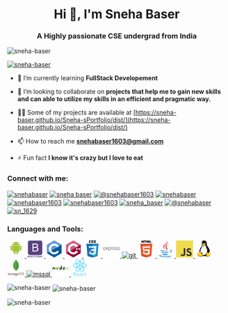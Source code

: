 <h1 align="center">Hi 👋, I'm Sneha Baser</h1>
<h3 align="center">A Highly passionate CSE undergrad from India</h3>

<p align="left"> <img src="https://komarev.com/ghpvc/?username=sneha-baser&label=Profile%20views&color=0e75b6&style=flat" alt="sneha-baser" /> </p>

<p align="left"> <a href="https://github.com/ryo-ma/github-profile-trophy"><img src="https://github-profile-trophy.vercel.app/?username=sneha-baser" alt="sneha-baser" /></a> </p>

- 🌱 I’m currently learning **FullStack Developement**

- 👯 I’m looking to collaborate on **projects that help me to gain new skills and can able to utilize my skills in an efficient and pragmatic way.**

- 👨‍💻 Some of my projects are available at [https://sneha-baser.github.io/Sneha-sPortfolio/dist/](https://sneha-baser.github.io/Sneha-sPortfolio/dist/)

- 📫 How to reach me **snehabaser1603@gmail.com**

- ⚡ Fun fact **I know it's crazy but I love to eat**

<h3 align="left">Connect with me:</h3>
<p align="left">
<a href="https://dev.to/snehabaser" target="blank"><img align="center" src="https://cdn.jsdelivr.net/npm/simple-icons@3.0.1/icons/dev-dot-to.svg" alt="snehabaser" height="30" width="40" /></a>
<a href="https://linkedin.com/in/sneha baser" target="blank"><img align="center" src="https://raw.githubusercontent.com/rahuldkjain/github-profile-readme-generator/master/src/images/icons/Social/linked-in-alt.svg" alt="sneha baser" height="30" width="40" /></a>
<a href="https://medium.com/@snehabaser1603" target="blank"><img align="center" src="https://raw.githubusercontent.com/rahuldkjain/github-profile-readme-generator/master/src/images/icons/Social/medium.svg" alt="@snehabaser1603" height="30" width="40" /></a>
<a href="https://www.codechef.com/users/snehabaser" target="blank"><img align="center" src="https://cdn.jsdelivr.net/npm/simple-icons@3.1.0/icons/codechef.svg" alt="snehabaser" height="30" width="40" /></a>
<a href="https://www.hackerrank.com/snehabaser1603" target="blank"><img align="center" src="https://raw.githubusercontent.com/rahuldkjain/github-profile-readme-generator/master/src/images/icons/Social/hackerrank.svg" alt="snehabaser1603" height="30" width="40" /></a>
<a href="https://codeforces.com/profile/snehabaser1603" target="blank"><img align="center" src="https://cdn.jsdelivr.net/npm/simple-icons@3.0.1/icons/codeforces.svg" alt="snehabaser1603" height="30" width="40" /></a>
<a href="https://www.leetcode.com/sneha_baser" target="blank"><img align="center" src="https://raw.githubusercontent.com/rahuldkjain/github-profile-readme-generator/master/src/images/icons/Social/leet-code.svg" alt="sneha_baser" height="30" width="40" /></a>
<a href="https://www.hackerearth.com/@snehabaser" target="blank"><img align="center" src="https://raw.githubusercontent.com/rahuldkjain/github-profile-readme-generator/master/src/images/icons/Social/hackerearth.svg" alt="@snehabaser" height="30" width="40" /></a>
<a href="https://auth.geeksforgeeks.org/user/sn_1629" target="blank"><img align="center" src="https://raw.githubusercontent.com/rahuldkjain/github-profile-readme-generator/master/src/images/icons/Social/geeks-for-geeks.svg" alt="sn_1629" height="30" width="40" /></a>
</p>

<h3 align="left">Languages and Tools:</h3>
<p align="left"> <a href="https://developer.android.com" target="_blank"> <img src="https://raw.githubusercontent.com/devicons/devicon/master/icons/android/android-original-wordmark.svg" alt="android" width="40" height="40"/> </a> <a href="https://getbootstrap.com" target="_blank"> <img src="https://raw.githubusercontent.com/devicons/devicon/master/icons/bootstrap/bootstrap-plain-wordmark.svg" alt="bootstrap" width="40" height="40"/> </a> <a href="https://www.cprogramming.com/" target="_blank"> <img src="https://raw.githubusercontent.com/devicons/devicon/master/icons/c/c-original.svg" alt="c" width="40" height="40"/> </a> <a href="https://www.w3schools.com/cpp/" target="_blank"> <img src="https://raw.githubusercontent.com/devicons/devicon/master/icons/cplusplus/cplusplus-original.svg" alt="cplusplus" width="40" height="40"/> </a> <a href="https://www.w3schools.com/css/" target="_blank"> <img src="https://raw.githubusercontent.com/devicons/devicon/master/icons/css3/css3-original-wordmark.svg" alt="css3" width="40" height="40"/> </a> <a href="https://expressjs.com" target="_blank"> <img src="https://raw.githubusercontent.com/devicons/devicon/master/icons/express/express-original-wordmark.svg" alt="express" width="40" height="40"/> </a> <a href="https://git-scm.com/" target="_blank"> <img src="https://www.vectorlogo.zone/logos/git-scm/git-scm-icon.svg" alt="git" width="40" height="40"/> </a> <a href="https://www.w3.org/html/" target="_blank"> <img src="https://raw.githubusercontent.com/devicons/devicon/master/icons/html5/html5-original-wordmark.svg" alt="html5" width="40" height="40"/> </a> <a href="https://www.java.com" target="_blank"> <img src="https://raw.githubusercontent.com/devicons/devicon/master/icons/java/java-original.svg" alt="java" width="40" height="40"/> </a> <a href="https://developer.mozilla.org/en-US/docs/Web/JavaScript" target="_blank"> <img src="https://raw.githubusercontent.com/devicons/devicon/master/icons/javascript/javascript-original.svg" alt="javascript" width="40" height="40"/> </a> <a href="https://www.linux.org/" target="_blank"> <img src="https://raw.githubusercontent.com/devicons/devicon/master/icons/linux/linux-original.svg" alt="linux" width="40" height="40"/> </a> <a href="https://www.mongodb.com/" target="_blank"> <img src="https://raw.githubusercontent.com/devicons/devicon/master/icons/mongodb/mongodb-original-wordmark.svg" alt="mongodb" width="40" height="40"/> </a> <a href="https://www.microsoft.com/en-us/sql-server" target="_blank"> <img src="https://www.svgrepo.com/show/303229/microsoft-sql-server-logo.svg" alt="mssql" width="40" height="40"/> </a> <a href="https://nodejs.org" target="_blank"> <img src="https://raw.githubusercontent.com/devicons/devicon/master/icons/nodejs/nodejs-original-wordmark.svg" alt="nodejs" width="40" height="40"/> </a> <a href="https://reactjs.org/" target="_blank"> <img src="https://raw.githubusercontent.com/devicons/devicon/master/icons/react/react-original-wordmark.svg" alt="react" width="40" height="40"/> </a> </p>

<p><img align="left" src="https://github-readme-stats.vercel.app/api/top-langs?username=sneha-baser&show_icons=true&locale=en&layout=compact" alt="sneha-baser" /></p>

<p>&nbsp;<img align="center" src="https://github-readme-stats.vercel.app/api?username=sneha-baser&show_icons=true&locale=en" alt="sneha-baser" /></p>

<p><img align="center" src="https://github-readme-streak-stats.herokuapp.com/?user=sneha-baser&" alt="sneha-baser" /></p>
